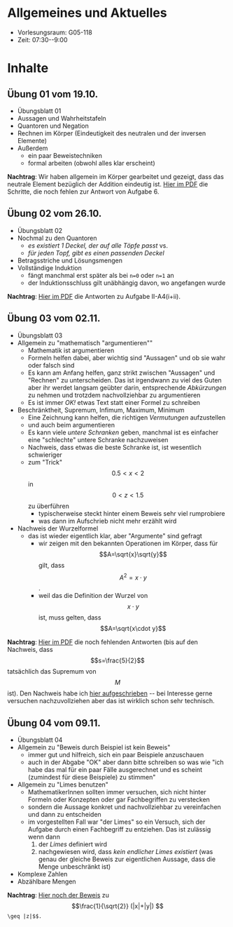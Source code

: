 # Allgemeines und Aktuelles

* Vorlesungsraum: G05-118
* Zeit: 07:30--9:00

# Inhalte

## &Uuml;bung 01 vom 19.10.

 * &Uuml;bungsblatt 01
 * Aussagen und Wahrheitstafeln
 * Quantoren und Negation
 * Rechnen im K&ouml;rper (Eindeutigkeit des neutralen und der inversen Elemente)
 * Au&szlig;erdem
   * ein paar Beweistechniken
   * formal arbeiten (obwohl alles klar erscheint)

**Nachtrag**: Wir haben allgemein im K&ouml;rper gearbeitet und gezeigt, dass das neutrale Element bez&uuml;glich der Addition eindeutig ist. [Hier im PDF](files/01-A6.pdf) die Schritte, die noch fehlen zur Antwort von Aufgabe 6.

## &Uuml;bung 02 vom 26.10.

 * &Uuml;bungsblatt 02
 * Nochmal zu den Quantoren
   * *es existiert 1 Deckel, der auf alle T&ouml;pfe passt* vs.
   * *f&uuml;r jeden Topf, gibt es einen passenden Deckel*
 * Betragsstriche und L&ouml;sungsmengen
 * Vollst&auml;ndige Induktion 
   * f&auml;ngt manchmal erst sp&auml;ter als bei `n=0` oder `n=1` an
   * der Induktionsschluss gilt un&auml;bh&auml;ngig davon, wo angefangen wurde 

**Nachtrag**: [Hier im PDF](files/02-A4-i+ii.pdf) die Antworten zu Aufgabe II-A4(i+ii).


## &Uuml;bung 03 vom 02.11.

 * &Uuml;bungsblatt 03
 * Allgemein zu "mathematisch "argumentieren""
   * Mathematik ist argumentieren
   * Formeln helfen dabei, aber wichtig sind "Aussagen" und ob sie wahr oder falsch sind
   * Es kann am Anfang helfen, ganz strikt zwischen "Aussagen" und "Rechnen" zu unterscheiden. Das ist irgendwann zu viel des Guten aber ihr werdet langsam ge&uuml;bter darin, entsprechende *Abk&uuml;rzungen* zu nehmen und trotzdem nachvollziehbar zu argumentieren
   * Es ist immer *OK!* etwas Text statt einer Formel zu schreiben
 * Beschr&auml;nktheit, Supremum, Infimum, Maximum, Minimum
   * Eine Zeichnung kann helfen, die richtigen *Vermutungen* aufzustellen
   * und auch beim argumentieren
   * Es kann viele *untere Schranken* geben, manchmal ist es einfacher eine "schlechte" untere Schranke nachzuweisen
   * Nachweis, dass etwas die beste Schranke ist, ist wesentlich schwieriger
   * zum "Trick" $$0.5 < x < 2$$ in $$0 < z < 1.5$$ zu &uuml;berf&uuml;hren
     * typischerweise steckt hinter einem Beweis sehr viel rumprobiere
     * was dann im Aufschrieb nicht mehr erz&auml;hlt wird
 * Nachweis der Wurzelformel 
   * das ist wieder eigentlich klar, aber "Argumente" sind gefragt
     * wir zeigen mit den bekannten Operationen im K&ouml;rper, dass f&uuml;r $$A=\sqrt{x}\sqrt{y}$$ gilt, dass $$A^2=x\cdot y$$. 
     * weil das die Definition der Wurzel von $$x\cdot y$$ ist, muss gelten, dass $$A=\sqrt{x\cdot y}$$

**Nachtrag**: [Hier im PDF](files/03-A4--A6.pdf) die noch fehlenden Antworten (bis auf den Nachweis, dass $$s=\frac{5}{2}$$ tats&auml;chlich das Supremum von $$M$$ ist). Den Nachweis habe ich [hier aufgeschrieben](files/03-A4-2-5-ist-supremum.jpg) -- bei Interesse gerne versuchen nachzuvollziehen aber das ist wirklich schon sehr technisch.

## &Uuml;bung 04 vom 09.11.

 * &Uuml;bungsblatt 04
 * Allgemein zu "Beweis durch Beispiel ist kein Beweis"
   * immer gut und hilfreich, sich ein paar Beispiele anzuschauen
   * auch in der Abgabe "OK" aber dann bitte schreiben so was wie "ich habe das mal f&uuml;r ein paar F&auml;lle ausgerechnet und es scheint (zumindest f&uuml;r diese Beispiele) zu stimmen"
 * Allgemein zu "Limes benutzen"
   * MathematikerInnen sollten immer versuchen, sich nicht hinter Formeln oder Konzepten oder gar Fachbegriffen zu verstecken
   * sondern die Aussage konkret und nachvollziehbar zu vereinfachen und dann zu entscheiden
   * im vorgestellten Fall war "der Limes" so ein Versuch, sich der Aufgabe durch einen Fachbegriff zu entziehen. Das ist zul&auml;ssig wenn dann
     1. der *Limes* definiert wird
     2. nachgewiesen wird, dass *kein endlicher Limes existiert* (was genau der gleiche Beweis zur eigentlichen Aussage, dass die Menge unbeschr&auml;nkt ist)
  * Komplexe Zahlen
  * Abz&auml;hlbare Mengen

**Nachtrag**: [Hier noch der Beweis](files/04-A4d.pdf) zu $$\frac{1}{\sqrt{2}} (|x|+|y|) $$ `\geq |z|$$.`

